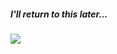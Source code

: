 ##### I'll return to this later...

![](https://github.com/jjjaney/jjjaney/blob/master/dealwithitjjjaney.gif)
